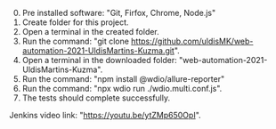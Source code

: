 0. Pre installed software: "Git, Firfox, Chrome, Node.js"
1. Create folder for this project.
2. Open a terminal in the created folder.
3. Run the command: "git clone https://github.com/uldisMK/web-automation-2021-UldisMartins-Kuzma.git".
4. Open a terminal in the downloaded folder: "web-automation-2021-UldisMartins-Kuzma".
5. Run the command: "npm install @wdio/allure-reporter"
6. Run the command: "npx wdio run ./wdio.multi.conf.js".
7. The tests should complete successfully.

Jenkins video link: "https://youtu.be/ytZMp650OpI".
